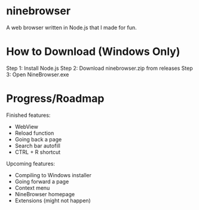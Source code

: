 # ninebrowser
A web browser written in Node.js that I made for fun.

# How to Download (Windows Only)
Step 1: Install Node.js
Step 2: Download ninebrowser.zip from releases
Step 3: Open NineBrowser.exe

# Progress/Roadmap
Finished features:
- WebView
- Reload function
- Going back a page
- Search bar autofill
- CTRL + R shortcut

Upcoming features:
- Compiling to Windows installer
- Going forward a page
- Context menu
- NineBrowser homepage
- Extensions (might not happen)
